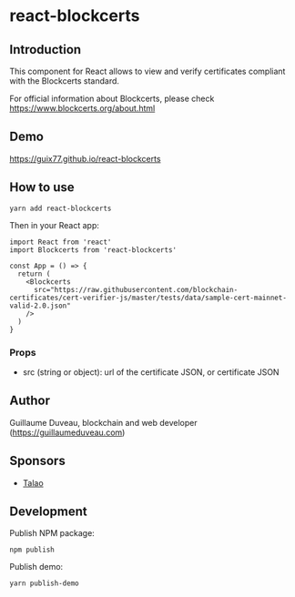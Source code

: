 # react-blockcerts

## Introduction

This component for React allows to view and verify certificates compliant with the Blockcerts standard.

For official information about Blockcerts, please check https://www.blockcerts.org/about.html

## Demo

https://guix77.github.io/react-blockcerts

## How to use

    yarn add react-blockcerts

Then in your React app:

    import React from 'react'
    import Blockcerts from 'react-blockcerts'

    const App = () => {
      return (
        <Blockcerts
          src="https://raw.githubusercontent.com/blockchain-certificates/cert-verifier-js/master/tests/data/sample-cert-mainnet-valid-2.0.json"
        />
      )
    }

### Props

- src (string or object): url of the certificate JSON, or certificate JSON

## Author

Guillaume Duveau, blockchain and web developer (https://guillaumeduveau.com)

## Sponsors

+ [Talao](https://talao.io)

## Development

Publish NPM package:

    npm publish

Publish demo:

    yarn publish-demo
